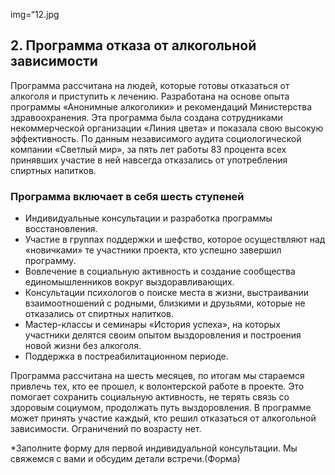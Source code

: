 img=“12.jpg

## 2. Программа отказа от алкогольной зависимости

Программа рассчитана на людей, которые готовы отказаться от алкоголя и приступить к лечению. Разработана на основе опыта программы «Анонимные алкоголики» и рекомендаций Министерства здравоохранения. Эта программа была создана сотрудниками некоммерческой организации «Линия цвета» и показала свою высокую эффективность. По данным независимого аудита социологической компании «Светлый мир», за пять лет работы 83 процента всех принявших участие в ней навсегда отказались от употребления спиртных напитков.

### Программа включает в себя шесть ступеней

* Индивидуальные консультации и разработка программы восстановления. 
* Участие в группах поддержки и шефство, которое осуществляют над «новичками» те участники проекта, кто успешно завершил программу.
* Вовлечение в социальную активность и создание сообщества единомышленников вокруг выздоравливающих.
* Консультации психологов о поиске места в жизни, выстраивании взаимоотношений с родными, близкими и друзьями, которые не отказались от спиртных напитков.
* Мастер-классы и семинары «История успеха», на которых участники делятся своим опытом выздоровления и построения новой жизни без алкоголя.
* Поддержка в постреабилитационном периоде.

Программа рассчитана на шесть месяцев, по итогам мы стараемся привлечь тех, кто ее прошел, к волонтерской работе в проекте. Это помогает сохранить социальную активность, не терять связь со здоровым социумом, продолжать путь выздоровления. В программе может принять участие каждый, кто решил отказаться от алкогольной зависимости. Ограничений по возрасту нет.

*Заполните форму для первой индивидуальной консультации. Мы свяжемся с вами и обсудим детали встречи.(Форма)
